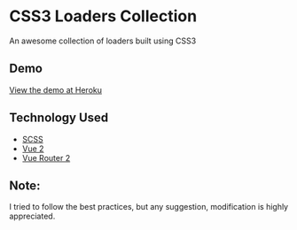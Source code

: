 # CSS3 Loaders Collection
An awesome collection of loaders built using CSS3

## Demo
[View the demo at Heroku](http://css3-loaders-collection.herokuapp.com/)

## Technology Used
* [SCSS](http://sass-lang.com/documentation/file.SCSS_FOR_SASS_USERS.html) 
* [Vue 2](https://vuejs.org)
* [Vue Router 2](http://router.vuejs.org)

## Note:
I tried to follow the best practices, but any suggestion, modification is highly appreciated.  
